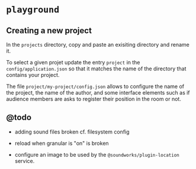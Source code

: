 # `playground`

## Creating a new project

In the `projects` directory, copy and paste an exisiting directory and rename it.

To select a given projet update the entry `project` in the `config/application.json` so that it matches the name of the directory that contains your project.

The file `project/my-project/config.json` allows to configure the name of the project, the name of the author, and some interface elements such as if audience members are asks to register their position in the room or not.

## @todo

- adding sound files broken cf. filesystem config
- reload when granular is "on" is broken

- configure an image to be used by the `@soundworks/plugin-location` service.
